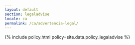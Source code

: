 ```yaml
---
layout: default
section: legaladvise
locale: ca
permalink: /ca/advertencia-legal/
---
```


{% include policy.html policy=site.data.policy_legaladvise %}
